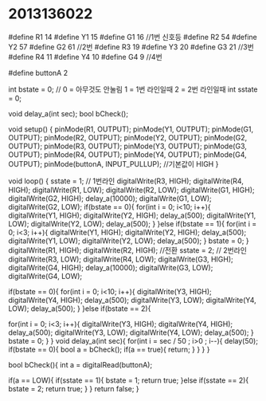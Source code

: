 # 2013136022

#define R1 14
#define Y1 15
#define G1 16  //1번 신호등
#define R2 54
#define Y2 57
#define G2 61 //2번
#define R3 19
#define Y3 20
#define G3 21 //3번
#define R4 11
#define Y4 10
#define G4 9 //4번

#define buttonA 2

int bstate = 0; // 0 = 아무것도 안눌림 1 = 1번 라인일때 2 = 2번 라인일때
int sstate = 0;


void delay_a(int sec);
bool bCheck();

void setup() {
  pinMode(R1, OUTPUT);
  pinMode(Y1, OUTPUT);
  pinMode(G1, OUTPUT);
  pinMode(R2, OUTPUT);
  pinMode(Y2, OUTPUT);
  pinMode(G2, OUTPUT);
  pinMode(R3, OUTPUT);
  pinMode(Y3, OUTPUT);
  pinMode(G3, OUTPUT);
  pinMode(R4, OUTPUT);
  pinMode(Y4, OUTPUT);
  pinMode(G4, OUTPUT);
  pinMode(buttonA, INPUT_PULLUP); //기본값이 HIGH
}

void loop() {
  sstate = 1; // 1번라인
  digitalWrite(R3, HIGH);
  digitalWrite(R4, HIGH);
  digitalWrite(R1, LOW);
  digitalWrite(R2, LOW);
  digitalWrite(G1, HIGH);
  digitalWrite(G2, HIGH);
  delay_a(10000);
  digitalWrite(G1, LOW);
  digitalWrite(G2, LOW);
  if(bstate == 0){
    for(int i = 0; i<10; i++){
      digitalWrite(Y1, HIGH);
      digitalWrite(Y2, HIGH);
     delay_a(500);
     digitalWrite(Y1, LOW);
     digitalWrite(Y2, LOW);
     delay_a(500);
   }
  }else if(bstate == 1){
    for(int i = 0; i<3; i++){
      digitalWrite(Y1, HIGH);
      digitalWrite(Y2, HIGH);
     delay_a(500);
     digitalWrite(Y1, LOW);
     digitalWrite(Y2, LOW);
     delay_a(500);
   }
   bstate = 0;
  }
  digitalWrite(R1, HIGH);
  digitalWrite(R2, HIGH);
  //전환
  sstate = 2; // 2번라인
  digitalWrite(R3, LOW);
  digitalWrite(R4, LOW);
  digitalWrite(G3, HIGH);
  digitalWrite(G4, HIGH);
  delay_a(10000);
  digitalWrite(G3, LOW);
  digitalWrite(G4, LOW);
  
  if(bstate == 0){
   for(int i = 0; i<10; i++){
     digitalWrite(Y3, HIGH);
     digitalWrite(Y4, HIGH);
      delay_a(500);
      digitalWrite(Y3, LOW);
     digitalWrite(Y4, LOW);
     delay_a(500);
    }
   }else if(bstate == 2){
    
   for(int i = 0; i<3; i++){
     digitalWrite(Y3, HIGH);
     digitalWrite(Y4, HIGH);
      delay_a(500);
      digitalWrite(Y3, LOW);
     digitalWrite(Y4, LOW);
     delay_a(500);
    }
   bstate = 0;
   }
}
void delay_a(int sec){
  for(int i = sec / 50 ; i>0 ; i--){
    delay(50);
    if(bstate == 0){
      bool a = bCheck();
     if(a == true){
        return;
     }
   }
  }
}


bool bCheck(){
  int a = digitalRead(buttonA);

  if(a == LOW){
    if(sstate == 1){
      bstate = 1;
     return true;
    }else if(sstate == 2){
      bstate = 2;
      return true;
    }
  }
  return false;
}

